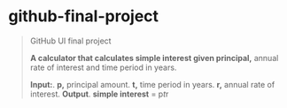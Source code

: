 # github-final-project
>GitHub UI final project
>
>**A calculator that calculates simple interest given principal,** annual rate of interest and time period in years.
>
>**Input:**.
>   **p,** principal amount.
>   **t,** time period in years.
>   **r,** annual rate of interest.
>**Output**.
>   **simple interest** = p*t*r
